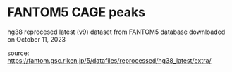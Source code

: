 # FANTOM5 CAGE peaks

hg38 reprocesed latest (v9) dataset from FANTOM5 database downloaded on October 11, 2023

source: https://fantom.gsc.riken.jp/5/datafiles/reprocessed/hg38_latest/extra/
